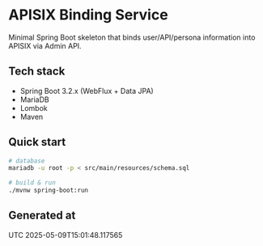 # APISIX Binding Service

Minimal Spring Boot skeleton that binds user/API/persona information into APISIX via Admin API.

## Tech stack
* Spring Boot 3.2.x (WebFlux + Data JPA)
* MariaDB
* Lombok
* Maven

## Quick start

```bash
# database
mariadb -u root -p < src/main/resources/schema.sql

# build & run
./mvnw spring-boot:run
```

## Generated at

UTC 2025-05-09T15:01:48.117565 
